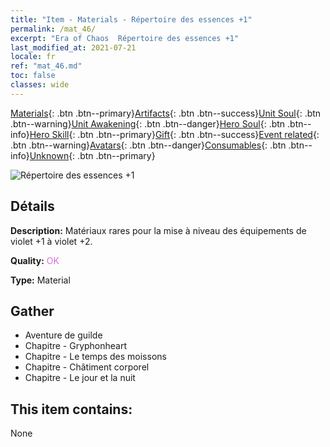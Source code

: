```yaml
---
title: "Item - Materials - Répertoire des essences +1"
permalink: /mat_46/
excerpt: "Era of Chaos  Répertoire des essences +1"
last_modified_at: 2021-07-21
locale: fr
ref: "mat_46.md"
toc: false
classes: wide
---
```

 [Materials](/ItemsFR/){: .btn .btn--primary}[Artifacts](/ItemsFR/Artifacts/){: .btn .btn--success}[Unit Soul](/ItemsFR/UnitSoul/){: .btn .btn--warning}[Unit Awakening](/ItemsFR/UnitAwakening/){: .btn .btn--danger}[Hero Soul](/ItemsFR/HeroSoul/){: .btn .btn--info}[Hero Skill](/ItemsFR/HeroSkill/){: .btn .btn--primary}[Gift](/ItemsFR/Gift/){: .btn .btn--success}[Event related](/ItemsFR/Events/){: .btn .btn--warning}[Avatars](/ItemsFR/Avatars/){: .btn .btn--danger}[Consumables](/ItemsFR/Consumables/){: .btn .btn--info}[Unknown](/ItemsFR/Unknown/){: .btn .btn--primary}

 ![Répertoire des essences +1](/images/t/i_cailiao_hexin2.png)

## Détails
 **Description:** Matériaux rares pour la mise à niveau des équipements de violet +1 à violet +2.

 **Quality:** <span style="color: #DA70D6">OK</span>

 **Type:** Material

## Gather

*    Aventure de guilde 
*    Chapitre - Gryphonheart 
*    Chapitre - Le temps des moissons 
*    Chapitre - Châtiment corporel 
*    Chapitre - Le jour et la nuit 

## This item contains:

  None

